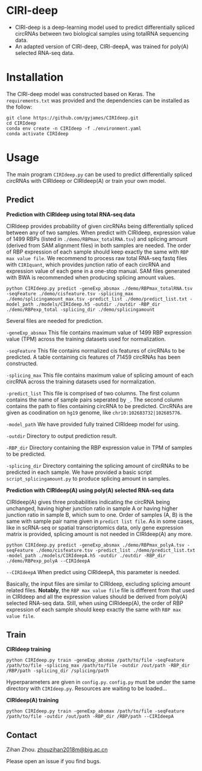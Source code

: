 # CIRI-deep
- CIRI-deep is a deep-learning model used to predict differentially spliced circRNAs between two biological samples using totalRNA sequencing data. 
- An adapted version of CIRI-deep, CIRI-deepA, was trained for poly(A) selected RNA-seq data.

# Installation
The CIRI-deep model was constructed based on Keras. The `requirements.txt` was provided and the dependencies can be installed as the follow:
```
git clone https://github.com/gyjames/CIRIdeep.git
cd CIRIdeep
conda env create -n CIRIdeep -f ./environment.yaml
conda activate CIRIdeep
```

# Usage
The main program `CIRIdeep.py` can be used to predict differentially spliced circRNAs with CIRIdeep or CIRIdeep(A) or train your own model.

## Predict

**Prediction with CIRIdeep using total RNA-seq data**

CIRIdeep provides probability of given circRNAs being differentially spliced between any of two samples. When predict with CIRIdeep, expression value of 1499 RBPs (listed in `./demo/RBPmax_totalRNA.tsv`) and splicing amount (derived from SAM alignment files) in both samples are needed. The order of RBP expression of each sample should keep exactly the same with `RBP max value file`. We recommend to process raw total RNA-seq fastq files with `CIRIquant`, which provides junction ratio of each circRNA and expression value of each gene in a one-stop manual. SAM files generated with BWA is recommended when producing splicing amount values.

```
python CIRIdeep.py predict -geneExp_absmax ./demo/RBPmax_totalRNA.tsv -seqFeature ./demo/cisfeature.tsv -splicing_max ./demo/splicingamount_max.tsv -predict_list ./demo/predict_list.txt -model_path ./models/CIRIdeep.h5 -outdir ./outdir -RBP_dir ./demo/RBPexp_total -splicing_dir ./demo/splicingamount
```

Several files are needed for prediction.

`-geneExp_absmax` This file contains maximum value of 1499 RBP expression value (TPM) across the training datasets used for normalization. 

`-seqFeature` This file contains normalized cis features of circRNAs to be predicted. A table containing cis features of 71459 circRNAs has been constructed.

`-splicing_max` This file contains maximum value of splicing amount of each circRNA across the training datasets used for normalization.

`-predict_list` This file is comprised of two columns. The first column contains the name of sample pairs seperated by `_`. The second column contains the path to files containing circRNA to be predicted.
CircRNAs are given as coodination on `hg19` genome, like `chr10:102683732|102685776`.

`-model_path` We have provided fully trained CIRIdeep model for using.

`-outdir` Directory to output prediction result.

`-RBP_dir` Directory containing the RBP expression value in TPM of samples to be predicted.

`-splicing_dir` Directory containing the splicing amount of circRNAs to be predicted in each sample. We have provided a basic script `script_splicingamount.py` to produce splicing amount in samples.

**Prediction with CIRIdeep(A) using poly(A) selected RNA-seq data**

CIRIdeep(A) gives three probabilities indicating the circRNA being unchanged, having higher junction ratio in sample A or having higher junction ratio in sample B, which sum to one.
Order of samples (A, B) is the same with sample pair name given in  `predict list file`.
As in some cases, like in scRNA-seq or spatial transcriptomics data, only gene expression matrix is provided, splicing amount is not needed in CIRIdeep(A) any more.

```
python CIRIdeep.py predict -geneExp_absmax ./demo/RBPmax_polyA.tsv -seqFeature ./demo/cisfeature.tsv -predict_list ./demo/predict_list.txt -model_path ./models/CIRIdeepA.h5 -outdir ./outdir -RBP_dir ./demo/RBPexp_polyA --CIRIdeepA
```
`--CIRIdeepA` When predict using CIRIdeepA, this parameter is needed.

Basically, the input files are similar to CIRIdeep, excluding splicing amount related files. **Notably**, the `RBP max value file` file is different from that used in CIRIdeep and all the expression values should be derived from poly(A) selected RNA-seq data. Still, when using CIRIdeep(A), the order of RBP expression of each sample should keep exactly the same with `RBP max value file`.

## Train

**CIRIdeep training**

```
python CIRIdeep.py train -geneExp_absmax /path/to/file -seqFeature /path/to/file -splicing_max /path/to/file -outdir /out/path -RBP_dir /RBP/path -splicing_dir /splicing/path
```
Hyperparameters are given in `config.py`. `config.py` must be under the same directory with `CIRIdeep.py`. Resources are waiting to be loaded...

**CIRIdeep(A) training**

```
python CIRIdeep.py train -geneExp_absmax /path/to/file -seqFeature /path/to/file -outdir /out/path -RBP_dir /RBP/path --CIRIdeepA
```

## Contact
Zihan Zhou. zhouzihan2018m@big.ac.cn

Please open an issue if you find bugs.

